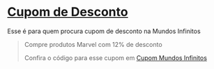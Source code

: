 # [Cupom de Desconto](https://github.com/CupomDeDesconto/Promocoes/blob/main/README.md)
Esse é para quem procura cupom de desconto na Mundos Infinitos
<blockquote cite="https://asasdodesconto.com/desconto/compre-produtos-marvel-com-12-de-desconto-2125443"><p>Compre produtos Marvel com 12% de desconto</p><footer>Confira o código para esse cupom em <a href="https://asasdodesconto.com/desconto/compre-produtos-marvel-com-12-de-desconto-2125443">Cupom Mundos Infinitos</a></footer></blockquote>